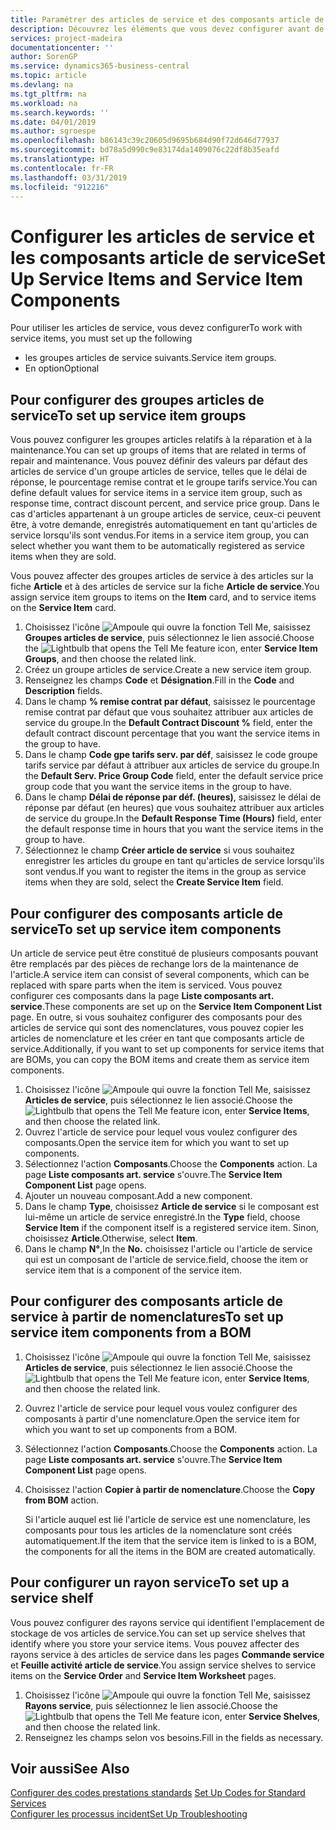 ```yaml
---
title: Paramétrer des articles de service et des composants article de service | Microsoft Docs
description: Découvrez les éléments que vous devez configurer avant de pouvoir utiliser des articles de service, notamment les valeurs par défaut telles que le délai de réponse, le pourcentage remise contrat et le groupe tarifs service.
services: project-madeira
documentationcenter: ''
author: SorenGP
ms.service: dynamics365-business-central
ms.topic: article
ms.devlang: na
ms.tgt_pltfrm: na
ms.workload: na
ms.search.keywords: ''
ms.date: 04/01/2019
ms.author: sgroespe
ms.openlocfilehash: b86143c39c20605d9695b684d90f72d646d77937
ms.sourcegitcommit: bd78a5d990c9e83174da1409076c22df8b35eafd
ms.translationtype: HT
ms.contentlocale: fr-FR
ms.lasthandoff: 03/31/2019
ms.locfileid: "912216"
---
```

# <a name="set-up-service-items-and-service-item-components"></a><span data-ttu-id="2653e-103">Configurer les articles de service et les composants article de service</span><span class="sxs-lookup"><span data-stu-id="2653e-103">Set Up Service Items and Service Item Components</span></span>
<span data-ttu-id="2653e-104">Pour utiliser les articles de service, vous devez configurer</span><span class="sxs-lookup"><span data-stu-id="2653e-104">To work with service items, you must set up the following</span></span>

* <span data-ttu-id="2653e-105">les groupes articles de service suivants.</span><span class="sxs-lookup"><span data-stu-id="2653e-105">Service item groups.</span></span>
* <span data-ttu-id="2653e-106">En option</span><span class="sxs-lookup"><span data-stu-id="2653e-106">Optional</span></span>

## <a name="to-set-up-service-item-groups"></a><span data-ttu-id="2653e-107">Pour configurer des groupes articles de service</span><span class="sxs-lookup"><span data-stu-id="2653e-107">To set up service item groups</span></span>
<span data-ttu-id="2653e-108">Vous pouvez configurer les groupes articles relatifs à la réparation et à la maintenance.</span><span class="sxs-lookup"><span data-stu-id="2653e-108">You can set up groups of items that are related in terms of repair and maintenance.</span></span> <span data-ttu-id="2653e-109">Vous pouvez définir des valeurs par défaut des articles de service d'un groupe articles de service, telles que le délai de réponse, le pourcentage remise contrat et le groupe tarifs service.</span><span class="sxs-lookup"><span data-stu-id="2653e-109">You can define default values for service items in a service item group, such as response time, contract discount percent, and service price group.</span></span> <span data-ttu-id="2653e-110">Dans le cas d'articles appartenant à un groupe articles de service, ceux-ci peuvent être, à votre demande, enregistrés automatiquement en tant qu'articles de service lorsqu'ils sont vendus.</span><span class="sxs-lookup"><span data-stu-id="2653e-110">For items in a service item group, you can select whether you want them to be automatically registered as service items when they are sold.</span></span>  

<span data-ttu-id="2653e-111">Vous pouvez affecter des groupes articles de service à des articles sur la fiche **Article** et à des articles de service sur la fiche **Article de service**.</span><span class="sxs-lookup"><span data-stu-id="2653e-111">You assign service item groups to items on the **Item** card, and to service items on the **Service Item** card.</span></span>  

1. <span data-ttu-id="2653e-112">Choisissez l'icône ![Ampoule qui ouvre la fonction Tell Me](media/ui-search/search_small.png "Dites-moi ce que vous voulez faire"), saisissez **Groupes articles de service**, puis sélectionnez le lien associé.</span><span class="sxs-lookup"><span data-stu-id="2653e-112">Choose the ![Lightbulb that opens the Tell Me feature](media/ui-search/search_small.png "Tell me what you want to do") icon, enter **Service Item Groups**, and then choose the related link.</span></span>  
2. <span data-ttu-id="2653e-113">Créez un groupe articles de service.</span><span class="sxs-lookup"><span data-stu-id="2653e-113">Create a new service item group.</span></span>  
3. <span data-ttu-id="2653e-114">Renseignez les champs **Code** et **Désignation**.</span><span class="sxs-lookup"><span data-stu-id="2653e-114">Fill in the **Code** and **Description** fields.</span></span>  
4. <span data-ttu-id="2653e-115">Dans le champ **% remise contrat par défaut**, saisissez le pourcentage remise contrat par défaut que vous souhaitez attribuer aux articles de service du groupe.</span><span class="sxs-lookup"><span data-stu-id="2653e-115">In the **Default Contract Discount %** field, enter the default contract discount percentage that you want the service items in the group to have.</span></span>  
5. <span data-ttu-id="2653e-116">Dans le champ **Code gpe tarifs serv. par déf**, saisissez le code groupe tarifs service par défaut à attribuer aux articles de service du groupe.</span><span class="sxs-lookup"><span data-stu-id="2653e-116">In the **Default Serv. Price Group Code** field, enter the default service price group code that you want the service items in the group to have.</span></span>  
6. <span data-ttu-id="2653e-117">Dans le champ **Délai de réponse par déf. (heures)**, saisissez le délai de réponse par défaut (en heures) que vous souhaitez attribuer aux articles de service du groupe.</span><span class="sxs-lookup"><span data-stu-id="2653e-117">In the **Default Response Time (Hours)** field, enter the default response time in hours that you want the service items in the group to have.</span></span>  
7. <span data-ttu-id="2653e-118">Sélectionnez le champ **Créer article de service** si vous souhaitez enregistrer les articles du groupe en tant qu'articles de service lorsqu'ils sont vendus.</span><span class="sxs-lookup"><span data-stu-id="2653e-118">If you want to register the items in the group as service items when they are sold, select the **Create Service Item** field.</span></span>  

## <a name="to-set-up-service-item-components"></a><span data-ttu-id="2653e-119">Pour configurer des composants article de service</span><span class="sxs-lookup"><span data-stu-id="2653e-119">To set up service item components</span></span>
<span data-ttu-id="2653e-120">Un article de service peut être constitué de plusieurs composants pouvant être remplacés par des pièces de rechange lors de la maintenance de l'article.</span><span class="sxs-lookup"><span data-stu-id="2653e-120">A service item can consist of several components, which can be replaced with spare parts when the item is serviced.</span></span> <span data-ttu-id="2653e-121">Vous pouvez configurer ces composants dans la page **Liste composants art. service**.</span><span class="sxs-lookup"><span data-stu-id="2653e-121">These components are set up on the **Service Item Component List** page.</span></span> <span data-ttu-id="2653e-122">En outre, si vous souhaitez configurer des composants pour des articles de service qui sont des nomenclatures, vous pouvez copier les articles de nomenclature et les créer en tant que composants article de service.</span><span class="sxs-lookup"><span data-stu-id="2653e-122">Additionally, if you want to set up components for service items that are BOMs, you can copy the BOM items and create them as service item components.</span></span>

1. <span data-ttu-id="2653e-123">Choisissez l'icône ![Ampoule qui ouvre la fonction Tell Me](media/ui-search/search_small.png "Dites-moi ce que vous voulez faire"), saisissez **Articles de service**, puis sélectionnez le lien associé.</span><span class="sxs-lookup"><span data-stu-id="2653e-123">Choose the ![Lightbulb that opens the Tell Me feature](media/ui-search/search_small.png "Tell me what you want to do") icon, enter **Service Items**, and then choose the related link.</span></span>
2. <span data-ttu-id="2653e-124">Ouvrez l'article de service pour lequel vous voulez configurer des composants.</span><span class="sxs-lookup"><span data-stu-id="2653e-124">Open the service item for which you want to set up components.</span></span>  
3. <span data-ttu-id="2653e-125">Sélectionnez l'action **Composants**.</span><span class="sxs-lookup"><span data-stu-id="2653e-125">Choose the **Components** action.</span></span> <span data-ttu-id="2653e-126">La page **Liste composants art. service** s'ouvre.</span><span class="sxs-lookup"><span data-stu-id="2653e-126">The **Service Item Component List** page opens.</span></span>  
4. <span data-ttu-id="2653e-127">Ajouter un nouveau composant.</span><span class="sxs-lookup"><span data-stu-id="2653e-127">Add a new component.</span></span>  
5. <span data-ttu-id="2653e-128">Dans le champ **Type**, choisissez **Article de service** si le composant est lui-même un article de service enregistré.</span><span class="sxs-lookup"><span data-stu-id="2653e-128">In the **Type** field, choose **Service Item** if the component itself is a registered service item.</span></span> <span data-ttu-id="2653e-129">Sinon, choisissez **Article**.</span><span class="sxs-lookup"><span data-stu-id="2653e-129">Otherwise, select **Item**.</span></span>  
6. <span data-ttu-id="2653e-130">Dans le champ **N°**,</span><span class="sxs-lookup"><span data-stu-id="2653e-130">In the **No.**</span></span> <span data-ttu-id="2653e-131">choisissez l'article ou l'article de service qui est un composant de l'article de service.</span><span class="sxs-lookup"><span data-stu-id="2653e-131">field, choose the item or service item that is a component of the service item.</span></span>  

## <a name="to-set-up-service-item-components-from-a-bom"></a><span data-ttu-id="2653e-132">Pour configurer des composants article de service à partir de nomenclatures</span><span class="sxs-lookup"><span data-stu-id="2653e-132">To set up service item components from a BOM</span></span>
1.  <span data-ttu-id="2653e-133">Choisissez l'icône ![Ampoule qui ouvre la fonction Tell Me](media/ui-search/search_small.png "Dites-moi ce que vous voulez faire"), saisissez **Articles de service**, puis sélectionnez le lien associé.</span><span class="sxs-lookup"><span data-stu-id="2653e-133">Choose the ![Lightbulb that opens the Tell Me feature](media/ui-search/search_small.png "Tell me what you want to do") icon, enter **Service Items**, and then choose the related link.</span></span>  
2. <span data-ttu-id="2653e-134">Ouvrez l'article de service pour lequel vous voulez configurer des composants à partir d'une nomenclature.</span><span class="sxs-lookup"><span data-stu-id="2653e-134">Open the service item for which you want to set up components from a BOM.</span></span>  
3. <span data-ttu-id="2653e-135">Sélectionnez l'action **Composants**.</span><span class="sxs-lookup"><span data-stu-id="2653e-135">Choose the **Components** action.</span></span> <span data-ttu-id="2653e-136">La page **Liste composants art. service** s'ouvre.</span><span class="sxs-lookup"><span data-stu-id="2653e-136">The **Service Item Component List** page opens.</span></span>  
4. <span data-ttu-id="2653e-137">Choisissez l'action **Copier à partir de nomenclature**.</span><span class="sxs-lookup"><span data-stu-id="2653e-137">Choose the **Copy from BOM** action.</span></span>  

    <span data-ttu-id="2653e-138">Si l'article auquel est lié l'article de service est une nomenclature, les composants pour tous les articles de la nomenclature sont créés automatiquement.</span><span class="sxs-lookup"><span data-stu-id="2653e-138">If the item that the service item is linked to is a BOM, the components for all the items in the BOM are created automatically.</span></span>  

## <a name="to-set-up-a-service-shelf"></a><span data-ttu-id="2653e-139">Pour configurer un rayon service</span><span class="sxs-lookup"><span data-stu-id="2653e-139">To set up a service shelf</span></span>
<span data-ttu-id="2653e-140">Vous pouvez configurer des rayons service qui identifient l'emplacement de stockage de vos articles de service.</span><span class="sxs-lookup"><span data-stu-id="2653e-140">You can set up service shelves that identify where you store your service items.</span></span> <span data-ttu-id="2653e-141">Vous pouvez affecter des rayons service à des articles de service dans les pages **Commande service** et **Feuille activité article de service**.</span><span class="sxs-lookup"><span data-stu-id="2653e-141">You assign service shelves to service items on the **Service Order** and **Service Item Worksheet** pages.</span></span>  

1. <span data-ttu-id="2653e-142">Choisissez l'icône ![Ampoule qui ouvre la fonction Tell Me](media/ui-search/search_small.png "Dites-moi ce que vous voulez faire"), saisissez **Rayons service**, puis sélectionnez le lien associé.</span><span class="sxs-lookup"><span data-stu-id="2653e-142">Choose the ![Lightbulb that opens the Tell Me feature](media/ui-search/search_small.png "Tell me what you want to do") icon, enter **Service Shelves**, and then choose the related link.</span></span>
2. <span data-ttu-id="2653e-143">Renseignez les champs selon vos besoins.</span><span class="sxs-lookup"><span data-stu-id="2653e-143">Fill in the fields as necessary.</span></span>

## <a name="see-also"></a><span data-ttu-id="2653e-144">Voir aussi</span><span class="sxs-lookup"><span data-stu-id="2653e-144">See Also</span></span>
<span data-ttu-id="2653e-145">[Configurer des codes prestations standards](service-how-setup-service-coding.md) </span><span class="sxs-lookup"><span data-stu-id="2653e-145">[Set Up Codes for Standard Services](service-how-setup-service-coding.md) </span></span>  
[<span data-ttu-id="2653e-146">Configurer les processus incident</span><span class="sxs-lookup"><span data-stu-id="2653e-146">Set Up Troubleshooting</span></span>](service-how-setup-troubleshooting.md)
